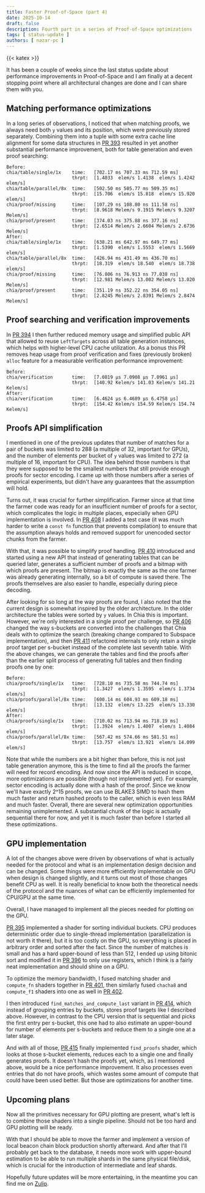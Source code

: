 ```yaml
---
title: Faster Proof-of-Space (part 4)
date: 2025-10-14
draft: false
description: Fourth part in a series of Proof-of-Space optimizations
tags: [ status-update ]
authors: [ nazar-pc ]
---
```


{{< katex >}}

It has been a couple of weeks since the last status update about performance improvements in Proof-of-Space and I am
finally at a decent stopping point where all architectural changes are done and I can share them with you.

<!--more-->

## Matching performance optimizations

In a long series of observations, I noticed that when matching proofs, we always need both `y` values and its position,
which were previously stored separately. Combining them into a tuple with some extra cache line alignment for some data
structures in [PR 393] resulted in yet another substantial performance improvement, both for table generation and even
proof searching:

```
Before:
chia/table/single/1x    time:   [702.17 ms 707.33 ms 712.59 ms]
                        thrpt:  [1.4033  elem/s 1.4138  elem/s 1.4242  elem/s]
chia/table/parallel/8x  time:   [502.50 ms 505.77 ms 509.35 ms]
                        thrpt:  [15.706  elem/s 15.818  elem/s 15.920  elem/s]
chia/proof/missing      time:   [107.29 ns 108.80 ns 111.58 ns]
                        thrpt:  [8.9618 Melem/s 9.1915 Melem/s 9.3207 Melem/s]
chia/proof/present      time:   [374.03 ns 375.88 ns 377.16 ns]
                        thrpt:  [2.6514 Melem/s 2.6604 Melem/s 2.6736 Melem/s]
After:
chia/table/single/1x    time:   [638.21 ms 642.97 ms 649.77 ms]
                        thrpt:  [1.5390  elem/s 1.5553  elem/s 1.5669  elem/s]
chia/table/parallel/8x  time:   [426.94 ms 431.49 ms 436.70 ms]
                        thrpt:  [18.319  elem/s 18.540  elem/s 18.738  elem/s]
chia/proof/missing      time:   [76.806 ns 76.913 ns 77.038 ns]
                        thrpt:  [12.981 Melem/s 13.002 Melem/s 13.020 Melem/s]
chia/proof/present      time:   [351.19 ns 352.22 ns 354.05 ns]
                        thrpt:  [2.8245 Melem/s 2.8391 Melem/s 2.8474 Melem/s]
```

[PR 393]: https://github.com/nazar-pc/abundance/pull/393

## Proof searching and verification improvements

In [PR 394] I then further reduced memory usage and simplified public API that allowed to reuse `LeftTargets` across all
table generation instances, which helps with higher-level CPU cache utilization. As a bonus this PR removes heap usage
from proof verification and fixes (previously broken) `alloc` feature for a measurable verification performance
improvement:

```
Before:
chia/verification       time:   [7.0819 µs 7.0908 µs 7.0961 µs]
                        thrpt:  [140.92 Kelem/s 141.03 Kelem/s 141.21 Kelem/s]
After:
chia/verification       time:   [6.4624 µs 6.4689 µs 6.4758 µs]
                        thrpt:  [154.42 Kelem/s 154.59 Kelem/s 154.74 Kelem/s]
```

[PR 394]: https://github.com/nazar-pc/abundance/pull/394

## Proofs API simplification

I mentioned in one of the previous updates that number of matches for a pair of buckets was limited to 288 (a multiple
of 32, important for GPUs), and the number of elements per bucket of `y` values was limited to 272 (a multiple of 16,
important for CPU). The idea behind those numbers is that they were supposed to be the smallest numbers that still
provide enough proofs for sector encoding. I came up with those numbers after a series of empirical experiments, but
didn't have any guarantees that the assumption will hold.

Turns out, it was crucial for further simplification. Farmer since at that time the farmer code was ready for
an insufficient number of proofs for a sector, which complicates the logic in multiple places, especially when GPU
implementation is involved. In [PR 408] I added a test case (it was much harder to write a `const fn` function that
prevents compilation) to ensure that the assumption always holds and removed support for unencoded sector chunks from
the farmer.

[PR 408]: https://github.com/nazar-pc/abundance/pull/408

With that, it was possible to simplify proof handling. [PR 410] introduced and started using a new API that instead of
generating tables that can be queried later, generates a sufficient number of proofs and a bitmap with which proofs are
present. The bitmap is exactly the same as the one farmer was already generating internally, so a bit of compute is
saved there. The proofs themselves are also easier to handle, especially during piece decoding.

[PR 410]: https://github.com/nazar-pc/abundance/pull/410

After looking for so long at the way proofs are found, I also noted that the current design is somewhat inspired by the
older architecture. In the older architecture the tables were sorted by `y` values. In Chia this is important. However,
we're only interested in a single proof per challenge, so [PR 406] changed the way s-buckets are converted into the
challenges that Chia deals with to optimize the search (breaking change compared to Subspace implementation), and
then [PR 411] refactored internals to only retain a single proof target per s-bucket instead of the complete last
seventh table. With the above changes, we can generate the tables and find the proofs after than the earlier split
process of generating full tables and then finding proofs one by one:

```
Before:
chia/proofs/single/1x   time:   [728.10 ms 735.58 ms 744.74 ms]
                        thrpt:  [1.3427  elem/s 1.3595  elem/s 1.3734  elem/s]
chia/proofs/parallel/8x time:   [600.14 ms 604.93 ms 609.18 ms]
                        thrpt:  [13.132  elem/s 13.225  elem/s 13.330  elem/s]
After:
chia/proofs/single/1x   time:   [710.02 ms 713.94 ms 718.19 ms]
                        thrpt:  [1.3924  elem/s 1.4007  elem/s 1.4084  elem/s]
chia/proofs/parallel/8x time:   [567.42 ms 574.66 ms 581.51 ms]
                        thrpt:  [13.757  elem/s 13.921  elem/s 14.099  elem/s]
```

[PR 406]: https://github.com/nazar-pc/abundance/pull/406

[PR 411]: https://github.com/nazar-pc/abundance/pull/411

Note that while the numbers are a bit higher than before, this is not just table generation anymore, this is the time to
find all the proofs the farmer will need for record encoding. And now since the API is reduced in scope, more
optimizations are possible (though not implemented yet). For example, sector encoding is actually done with a hash of
the proof. Since we know we'll have exactly 2^15 proofs, we can use BLAKE3 SIMD to hash them much faster and return
hashed proofs to the caller, which is even less RAM and much faster. Overall, there are several new optimization
opportunities remaining unimplemented. A substantial chunk of the logic is actually sequential there for now, and yet it
is much faster than before I started all these optimizations.

## GPU implementation

A lot of the changes above were driven by observations of what is actually needed for the protocol and what is an
implementation design decision and can be changed. Some things were more efficiently implementable on GPU when design is
changed slightly, and it turns out most of those changes benefit CPU as well. It is really beneficial to know both the
theoretical needs of the protocol and the nuances of what can be efficiently implemented for CPU/GPU at the same time.

Overall, I have managed to implement all the pieces needed for plotting on the GPU.

[PR 395] implemented a shader for sorting individual buckets. CPU produces deterministic order due to single-thread
implementation (parallelization is not worth it there), but it is too costly on the GPU, so everything is placed in
arbitrary order and sorted after the fact. Since the number of matches is small and has a hard upper-bound of less than
512, I ended up using bitonic sort and modified it in [PR 396] to only use registers, which I think is a fairly neat
implementation and should shine on a GPU.

[PR 395]: https://github.com/nazar-pc/abundance/pull/395

[PR 396]: https://github.com/nazar-pc/abundance/pull/396

To optimize the memory bandwidth, I fused matching shader and `compute_fn` shaders together in [PR 401], then similarly
fused `chacha8` and `compute_f1` shaders into one as well in [PR 402].

[PR 401]: https://github.com/nazar-pc/abundance/pull/401

[PR 402]: https://github.com/nazar-pc/abundance/pull/402

I then introduced `find_matches_and_compute_last` variant in [PR 414], which instead of grouping entries by buckets,
stores proof targets like I described above. However, in contrast to the CPU version that is sequential and picks the
first entry per s-bucket, this one had to also estimate an upper-bound for number of elements per s-buckets and reduce
them to a single one at a later stage.

[PR 414]: https://github.com/nazar-pc/abundance/pull/414

And with all of those, [PR 415] finally implemented `find_proofs` shader, which looks at those s-bucket elements,
reduces
each to a single one and finally generates proofs. It doesn't hash the proofs yet, which, as I mentioned above, would be
a nice performance improvement. It also processes even entries that do not have proofs, which wastes some amount of
compute that could have been used better. But those are optimizations for another time.

[PR 415]: https://github.com/nazar-pc/abundance/pull/415

## Upcoming plans

Now all the primitives necessary for GPU plotting are present, what's left is to combine those shaders into a single
pipeline. Should not be too hard and GPU plotting will be ready.

With that I should be able to move the farmer and implement a version of local beacon chain block production shortly
afterward. And after that I'll probably get back to the database, it needs more work with upper-bound estimation to be
able to run multiple shards in the same physical file/disk, which is crucial for the introduction of intermediate and
leaf shards.

Hopefully future updates will be more entertaining, in the meantime you can find me on [Zulip].

[Zulip]: https://abundance.zulipchat.com/
